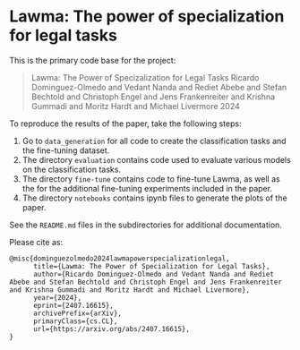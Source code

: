 # Lawma: The power of specialization for legal tasks

This is the primary code base for the project:

> Lawma: The Power of Specizalization for Legal Tasks
> Ricardo Dominguez-Olmedo and Vedant Nanda and Rediet Abebe and Stefan Bechtold and Christoph Engel and Jens Frankenreiter and Krishna Gummadi and Moritz Hardt and Michael Livermore
> 2024

To reproduce the results of the paper, take the following steps:

1. Go to `data_generation` for all code to create the classification tasks and the fine-tuning dataset.
2. The directory `evaluation` contains code used to evaluate various models on the classification tasks.
3. The directory `fine-tune` contains code to fine-tune Lawma, as well as the for the additional fine-tuning experiments included in the paper.
4. The directory `notebooks` contains ipynb files to generate the plots of the paper.

See the `README.md` files in the subdirectories for additional documentation.

Please cite as:

```
@misc{dominguezolmedo2024lawmapowerspecializationlegal,
      title={Lawma: The Power of Specialization for Legal Tasks}, 
      author={Ricardo Dominguez-Olmedo and Vedant Nanda and Rediet Abebe and Stefan Bechtold and Christoph Engel and Jens Frankenreiter and Krishna Gummadi and Moritz Hardt and Michael Livermore},
      year={2024},
      eprint={2407.16615},
      archivePrefix={arXiv},
      primaryClass={cs.CL},
      url={https://arxiv.org/abs/2407.16615}, 
}
```

